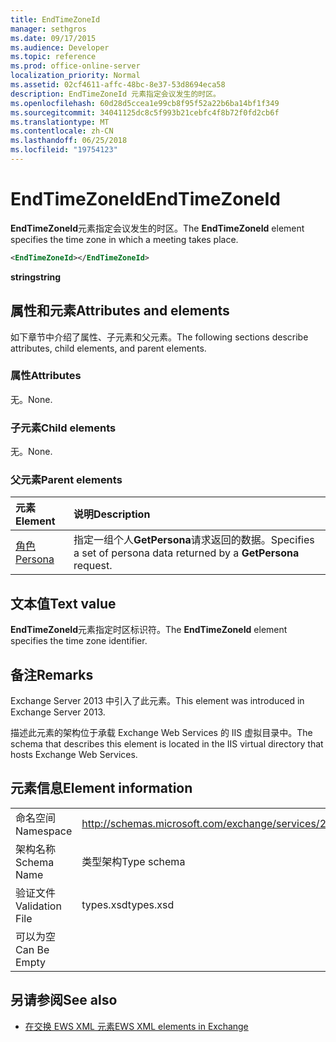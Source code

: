 ```yaml
---
title: EndTimeZoneId
manager: sethgros
ms.date: 09/17/2015
ms.audience: Developer
ms.topic: reference
ms.prod: office-online-server
localization_priority: Normal
ms.assetid: 02cf4611-affc-48bc-8e37-53d8694eca58
description: EndTimeZoneId 元素指定会议发生的时区。
ms.openlocfilehash: 60d28d5ccea1e99cb8f95f52a22b6ba14bf1f349
ms.sourcegitcommit: 34041125dc8c5f993b21cebfc4f8b72f0fd2cb6f
ms.translationtype: MT
ms.contentlocale: zh-CN
ms.lasthandoff: 06/25/2018
ms.locfileid: "19754123"
---
```

# <a name="endtimezoneid"></a><span data-ttu-id="1ded2-103">EndTimeZoneId</span><span class="sxs-lookup"><span data-stu-id="1ded2-103">EndTimeZoneId</span></span>

<span data-ttu-id="1ded2-104">**EndTimeZoneId**元素指定会议发生的时区。</span><span class="sxs-lookup"><span data-stu-id="1ded2-104">The **EndTimeZoneId** element specifies the time zone in which a meeting takes place.</span></span> 
  
```XML
<EndTimeZoneId></EndTimeZoneId>
```

 <span data-ttu-id="1ded2-105">**string**</span><span class="sxs-lookup"><span data-stu-id="1ded2-105">**string**</span></span>
## <a name="attributes-and-elements"></a><span data-ttu-id="1ded2-106">属性和元素</span><span class="sxs-lookup"><span data-stu-id="1ded2-106">Attributes and elements</span></span>

<span data-ttu-id="1ded2-107">如下章节中介绍了属性、子元素和父元素。</span><span class="sxs-lookup"><span data-stu-id="1ded2-107">The following sections describe attributes, child elements, and parent elements.</span></span>
  
### <a name="attributes"></a><span data-ttu-id="1ded2-108">属性</span><span class="sxs-lookup"><span data-stu-id="1ded2-108">Attributes</span></span>

<span data-ttu-id="1ded2-109">无。</span><span class="sxs-lookup"><span data-stu-id="1ded2-109">None.</span></span>
  
### <a name="child-elements"></a><span data-ttu-id="1ded2-110">子元素</span><span class="sxs-lookup"><span data-stu-id="1ded2-110">Child elements</span></span>

<span data-ttu-id="1ded2-111">无。</span><span class="sxs-lookup"><span data-stu-id="1ded2-111">None.</span></span>
  
### <a name="parent-elements"></a><span data-ttu-id="1ded2-112">父元素</span><span class="sxs-lookup"><span data-stu-id="1ded2-112">Parent elements</span></span>

|<span data-ttu-id="1ded2-113">**元素**</span><span class="sxs-lookup"><span data-stu-id="1ded2-113">**Element**</span></span>|<span data-ttu-id="1ded2-114">**说明**</span><span class="sxs-lookup"><span data-stu-id="1ded2-114">**Description**</span></span>|
|:-----|:-----|
|[<span data-ttu-id="1ded2-115">角色</span><span class="sxs-lookup"><span data-stu-id="1ded2-115">Persona</span></span>](persona.md) <br/> |<span data-ttu-id="1ded2-116">指定一组个人**GetPersona**请求返回的数据。</span><span class="sxs-lookup"><span data-stu-id="1ded2-116">Specifies a set of persona data returned by a **GetPersona** request.</span></span>  <br/> |
   
## <a name="text-value"></a><span data-ttu-id="1ded2-117">文本值</span><span class="sxs-lookup"><span data-stu-id="1ded2-117">Text value</span></span>

<span data-ttu-id="1ded2-118">**EndTimeZoneId**元素指定时区标识符。</span><span class="sxs-lookup"><span data-stu-id="1ded2-118">The **EndTimeZoneId** element specifies the time zone identifier.</span></span> 
  
## <a name="remarks"></a><span data-ttu-id="1ded2-119">备注</span><span class="sxs-lookup"><span data-stu-id="1ded2-119">Remarks</span></span>

<span data-ttu-id="1ded2-120">Exchange Server 2013 中引入了此元素。</span><span class="sxs-lookup"><span data-stu-id="1ded2-120">This element was introduced in Exchange Server 2013.</span></span>
  
<span data-ttu-id="1ded2-121">描述此元素的架构位于承载 Exchange Web Services 的 IIS 虚拟目录中。</span><span class="sxs-lookup"><span data-stu-id="1ded2-121">The schema that describes this element is located in the IIS virtual directory that hosts Exchange Web Services.</span></span>
  
## <a name="element-information"></a><span data-ttu-id="1ded2-122">元素信息</span><span class="sxs-lookup"><span data-stu-id="1ded2-122">Element information</span></span>

|||
|:-----|:-----|
|<span data-ttu-id="1ded2-123">命名空间</span><span class="sxs-lookup"><span data-stu-id="1ded2-123">Namespace</span></span>  <br/> |http://schemas.microsoft.com/exchange/services/2006/types  <br/> |
|<span data-ttu-id="1ded2-124">架构名称</span><span class="sxs-lookup"><span data-stu-id="1ded2-124">Schema Name</span></span>  <br/> |<span data-ttu-id="1ded2-125">类型架构</span><span class="sxs-lookup"><span data-stu-id="1ded2-125">Type schema</span></span>  <br/> |
|<span data-ttu-id="1ded2-126">验证文件</span><span class="sxs-lookup"><span data-stu-id="1ded2-126">Validation File</span></span>  <br/> |<span data-ttu-id="1ded2-127">types.xsd</span><span class="sxs-lookup"><span data-stu-id="1ded2-127">types.xsd</span></span>  <br/> |
|<span data-ttu-id="1ded2-128">可以为空</span><span class="sxs-lookup"><span data-stu-id="1ded2-128">Can Be Empty</span></span>  <br/> ||
   
## <a name="see-also"></a><span data-ttu-id="1ded2-129">另请参阅</span><span class="sxs-lookup"><span data-stu-id="1ded2-129">See also</span></span>



- [<span data-ttu-id="1ded2-130">在交换 EWS XML 元素</span><span class="sxs-lookup"><span data-stu-id="1ded2-130">EWS XML elements in Exchange</span></span>](ews-xml-elements-in-exchange.md)

